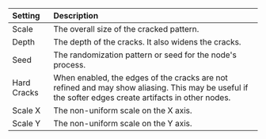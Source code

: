 | Setting         | Description                                                                                                                                           |
| :-------------- | :---------------------------------------------------------------------------------------------------------------------------------------------------- |
| Scale       | The overall size of the cracked pattern.                                                                                                              |
| Depth       | The depth of the cracks. It also widens the cracks.                                                                                                   |
| Seed        | The randomization pattern or seed for the node's process.                                                                                             |  |
| Hard Cracks | When enabled, the edges of the cracks are not refined and may show aliasing. This may be useful if the softer edges create artifacts in other nodes. |
| Scale X     | The non-uniform scale on the X axis.                                                                                                                  |
| Scale Y     | The non-uniform scale on the Y axis.                                                                                                                  |



